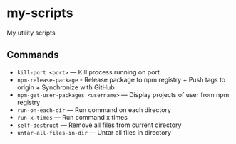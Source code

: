 # my-scripts

My utility scripts

## Commands

- `kill-port <port>` — Kill process running on port
- `npm-release-package` - Release package to npm registry + Push tags to origin + Synchronize with GitHub
- `npm-get-user-packages <username>` — Display projects of user from npm registry
- `run-on-each-dir` — Run command on each directory
- `run-x-times` — Run command x times
- `self-destruct` — Remove all files from current directory
- `untar-all-files-in-dir` — Untar all files in directory
